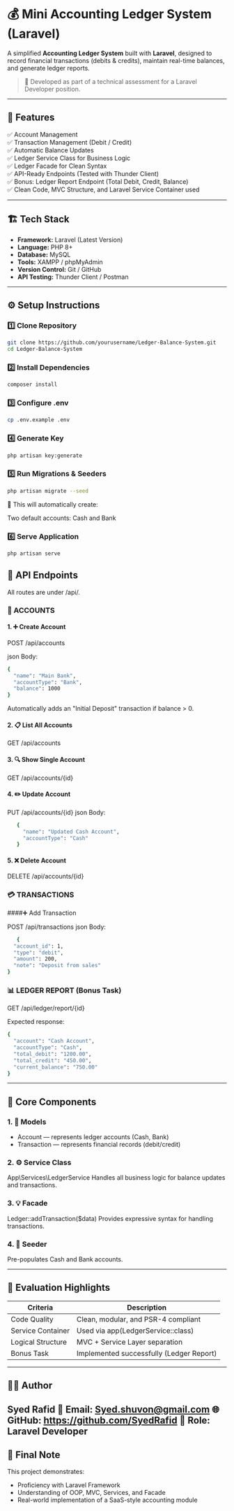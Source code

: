 # 💰 Mini Accounting Ledger System (Laravel)

A simplified **Accounting Ledger System** built with **Laravel**, designed to record financial transactions (debits & credits), maintain real-time balances, and generate ledger reports.

> 🧠 Developed as part of a technical assessment for a Laravel Developer position.

---

## 🚀 Features

✅ Account Management  
✅ Transaction Management (Debit / Credit)  
✅ Automatic Balance Updates  
✅ Ledger Service Class for Business Logic  
✅ Ledger Facade for Clean Syntax  
✅ API-Ready Endpoints (Tested with Thunder Client)  
✅ Bonus: Ledger Report Endpoint (Total Debit, Credit, Balance)  
✅ Clean Code, MVC Structure, and Laravel Service Container used  

---

## 🏗️ Tech Stack

- **Framework:** Laravel (Latest Version)
- **Language:** PHP 8+
- **Database:** MySQL
- **Tools:** XAMPP / phpMyAdmin
- **Version Control:** Git / GitHub
- **API Testing:** Thunder Client / Postman

---

## ⚙️ Setup Instructions

### 1️⃣ Clone Repository
```bash
git clone https://github.com/yourusername/Ledger-Balance-System.git
cd Ledger-Balance-System
```
### 2️⃣ Install Dependencies
```bash
composer install
```
### 3️⃣ Configure .env
```bash
cp .env.example .env
```
### 4️⃣ Generate Key
```bash
php artisan key:generate
```
### 5️⃣ Run Migrations & Seeders
```bash
php artisan migrate --seed
```
💾 This will automatically create:

Two default accounts: Cash and Bank

### 6️⃣ Serve Application
```bash
php artisan serve
```

## 📘 API Endpoints

All routes are under /api/.

### 🧾 ACCOUNTS
#### 1. ➕ Create Account

POST /api/accounts

json
Body:
```bash
{
  "name": "Main Bank",
  "accountType": "Bank",
  "balance": 1000
}
````
Automatically adds an "Initial Deposit" transaction if balance > 0.

#### 2. 📋 List All Accounts
   GET /api/accounts
#### 3. 🔍 Show Single Account
   GET /api/accounts/{id}
#### 4. ✏️ Update Account
   PUT /api/accounts/{id}
   json
   Body:
```bash
   {
     "name": "Updated Cash Account",
     "accountType": "Cash"
   }
````
#### 5. ❌ Delete Account
   DELETE /api/accounts/{id}


### 💳 TRANSACTIONS
####➕ Add Transaction

POST /api/transactions
   json
   Body:
```bash
   {
  "account_id": 1,
  "type": "debit",
  "amount": 200,
  "note": "Deposit from sales"
}
````
### 📊 LEDGER REPORT (Bonus Task)

GET /api/ledger/report/{id}

Expected response:
```bash
{
  "account": "Cash Account",
  "accountType": "Cash",
  "total_debit": "1200.00",
  "total_credit": "450.00",
  "current_balance": "750.00"
}
```

---

## 🧩 Core Components

### 1. 🧱 Models
- Account — represents ledger accounts (Cash, Bank)
- Transaction — represents financial records (debit/credit)

### 2. ⚙️ Service Class
App\Services\LedgerService
Handles all business logic for balance updates and transactions.

### 3. 💡 Facade
Ledger::addTransaction($data)
Provides expressive syntax for handling transactions.

### 4. 🧮 Seeder
Pre-populates Cash and Bank accounts.

---

## 🧠 Evaluation Highlights
| Criteria             | Description |
|----------------------|------------------------------------------|
| Code Quality         | Clean, modular, and PSR-4 compliant      |
| Service Container    | Used via app(LedgerService::class)       |
| Logical Structure    | MVC + Service Layer separation           |
| Bonus Task           | Implemented successfully (Ledger Report) |

---
## 🧑‍💻 Author
Syed Rafid
📧 Email: Syed.shuvon@gmail.com
🌐 GitHub: https://github.com/SyedRafid
💼 Role: Laravel Developer
---

## 🏁 Final Note

This project demonstrates:

- Proficiency with Laravel Framework
- Understanding of OOP, MVC, Services, and Facade
- Real-world implementation of a SaaS-style accounting module
